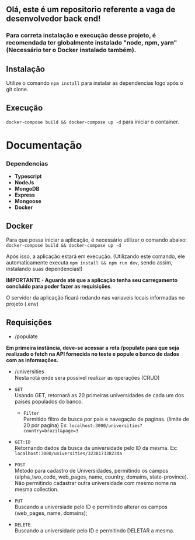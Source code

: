 <h2>Olá, este é um repositorio referente a vaga de desenvolvedor back end!</h2>

### Para correta instalação e execução desse projeto, é recomendada ter globalmente instalado "node, npm, yarn" (Necessário ter o Docker instalado também).

## Instalação
Utilize o comando `npm install` para instalar as dependencias logo após o git clone.

## Execução
`docker-compose build && docker-compose up -d` para iniciar o container.
# Documentação

<h3>Dependencias</h3>

* **Typescript**
* **NodeJs**
* **MongoDB**
* **Express**
* **Mongoose**
* **Docker**

## Docker

Para que possa iniciar a aplicação, é necessário utilizar o comando abaixo: <br>
`docker-compose build && docker-compose up -d` <br>

Após isso, a aplicação estará em execução. (Utilizando este comando, ele automaticamente executa `npm install && npm run dev`, sendo assim, instalando suas dependencias!)<br>

**IMPORTANTE - Aguarde até que a aplicação tenha seu carregamento concluido para poder fazer as requisições**.<br>

O servidor da aplicação ficará rodando nas variaveis locais informadas no projeto (.env)

## Requisições
 
  * /populate
  
  **Em primeira instância, deve-se acessar a rota /populate para que seja realizado o fetch na API fornecida no teste
  e popule o banco de dados com as informações.**
  
  * /universities <br>
  Nesta rotá onde sera possivel realizar as operações (CRUD) <br>
  
   * `GET` <br>
      Usando GET, retornará as 20 primeiras universidades de cada um dos países populados do banco. 
      * `Filter` <br>
      Permitido filtro de busca por pais e navegação de paginas. (limite de 20 por pagina) 
      Ex: `localhost:3000/universities?country=brazil&page=3` <br>
   * `GET:ID` <br>
      Retornando dados da busca da universidade pelo ID da mesma. Ex: `localhost:3000/universities/32381733823da`<br>
   * `POST` <br>
      Metodo para cadastro de Universidades, permitindo os campos (alpha_two_code, web_pages, name, country, domains, state-province). Não permitindo cadastrar outra         universidade com mesmo nome na mesma collection.
   * `PUT` <br>
      Buscando a universiade pelo ID e permitindo alterar os campos (web_pages, name, domains);
   * `DELETE` <br>
      Buscando a universidade pelo ID e permitindo DELETAR a mesma.    
      
  
  
